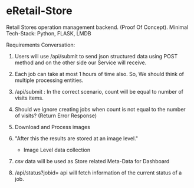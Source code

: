 # eRetail-Store
Retail Stores operation management backend. (Proof Of Concept). Minimal Tech-Stack: Python, FLASK, LMDB


Requirements Conversation: 

1.  Users will use /api/submit to send json structured data using POST method and
    on the other side our Service will receive.

2.  Each job can take at most 1 hours of time also. So, We should think of
    multiple processing entities.

3. /api/submit : In the correct scenario, count will be equal to number of visits items.

4. Should we ignore creating jobs when count is not equal to the number of visits? (Return Error Response)

5.  Download and Process images

6. "After this the results are stored at an image level."
    - Image Level data collection

7.  csv data will be used as Store related Meta-Data for Dashboard

8. /api/status?jobid=  api will fetch information of the current status of a
    job.
